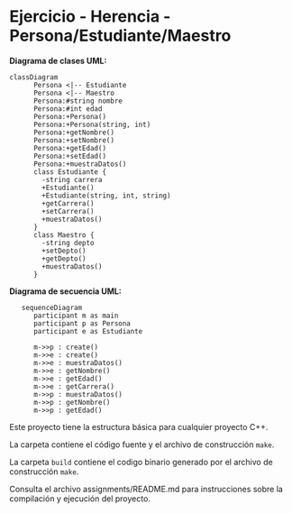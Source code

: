# Ejercicio - Herencia - Persona/Estudiante/Maestro

**Diagrama de clases UML:**

```mermaid
classDiagram
      Persona <|-- Estudiante
      Persona <|-- Maestro
      Persona:#string nombre
      Persona:#int edad
      Persona:+Persona()
      Persona:+Persona(string, int)
      Persona:+getNombre()
      Persona:+setNombre()
      Persona:+getEdad()
      Persona:+setEdad()
      Persona:+muestraDatos()
      class Estudiante {
        -string carrera
        +Estudiante()
        +Estudiante(string, int, string)
        +getCarrera()
        +setCarrera()
        +muestraDatos()
      }
      class Maestro {
        -string depto
        +setDepto()
        +getDepto()
        +muestraDatos()
      }

```

**Diagrama de secuencia UML:**
```mermaid
   sequenceDiagram
      participant m as main
      participant p as Persona
      participant e as Estudiante
      
      m->>p : create()
      m->>e : create()
      m->>e : muestraDatos()
      m->>e : getNombre()
      m->>e : getEdad()
      m->>e : getCarrera()
      m->>p : muestraDatos()
      m->>p : getNombre()
      m->>p : getEdad()
```

Este proyecto tiene la estructura básica para cualquier proyecto C++. 

La carpeta contiene el código fuente y el archivo de construcción ```make```.

La carpeta `build` contiene el codigo binario generado por el archivo de construcción ```make```.

Consulta el archivo assignments/README.md para instrucciones sobre la compilación y ejecución del proyecto.
